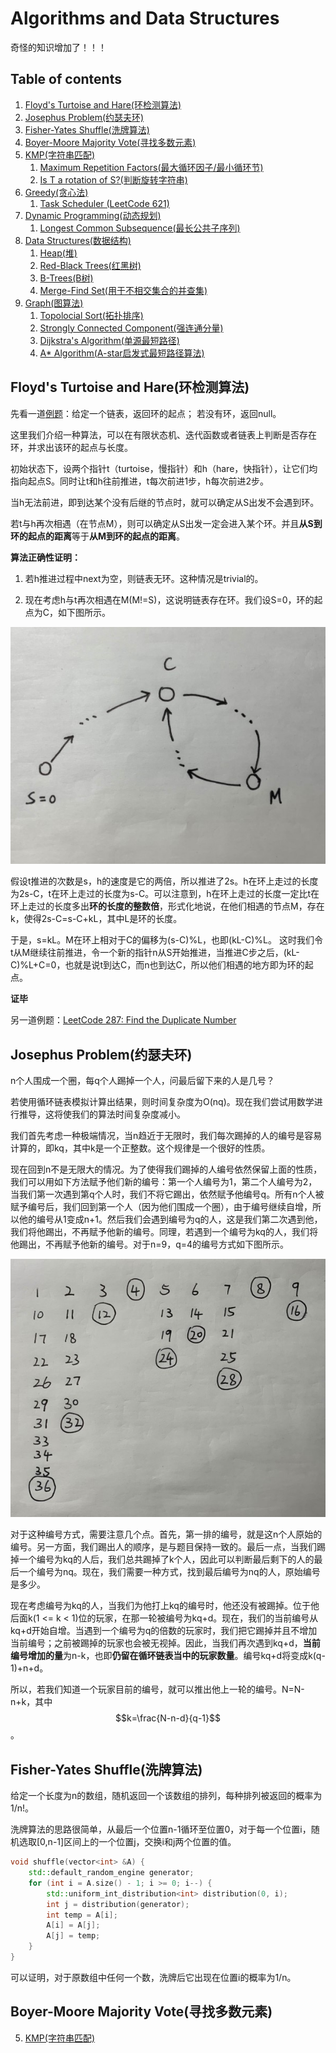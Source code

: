 # Algorithms and Data Structures
奇怪的知识增加了！！！
## Table of contents
1. [Floyd's Turtoise and Hare(环检测算法)](#Chapter1)
2. [Josephus Problem(约瑟夫环)](#Chapter2)
3. [Fisher-Yates Shuffle(洗牌算法)](#Chapter3)
4. [Boyer-Moore Majority Vote(寻找多数元素)](#Chapter4)
5. [KMP(字符串匹配)](#Chapter5)
    1. [Maximum Repetition Factors(最大循环因子/最小循环节)](#Chapter5.1)
    2. [Is T a rotation of S?(判断旋转字符串)](#Chapter5.2)
6. [Greedy(贪心法)](#Chapter6)
    1. [Task Scheduler (LeetCode 621)](#Chapter6.1)
7. [Dynamic Programming(动态规划)](#Chapter7)
    1. [Longest Common Subsequence(最长公共子序列)](#Chapter7.1)
8. [Data Structures(数据结构)](#Chapter8)
    1. [Heap(堆)](#Chapter8.1)
    2. [Red-Black Trees(红黑树)](#Chapter8.2)
    3. [B-Trees(B树)](#Chapter8.3)
    4. [Merge-Find Set(用于不相交集合的并查集)](#Chapter8.4)
9. [Graph(图算法)](#Chapter9)
    1. [Topolocial Sort(拓扑排序)](#Chapter9.1)
    2. [Strongly Connected Component(强连通分量)](#Chapter9.2)
    3. [Dijkstra's Algorithm(单源最短路径)](#Chapter9.3)
    4. [A* Algorithm(A-star启发式最短路径算法)](#Chapter9.4)

<a name="Chapter1"></a>
## Floyd's Turtoise and Hare(环检测算法)
先看一道[例题](https://leetcode.com/problems/linked-list-cycle-ii/ "LeetCode 142: Linked List Cycle II")：给定一个链表，返回环的起点；
若没有环，返回null。

这里我们介绍一种算法，可以在有限状态机、迭代函数或者链表上判断是否存在环，并求出该环的起点与长度。

初始状态下，设两个指针t（turtoise，慢指针）和h（hare，快指针），让它们均指向起点S。同时让t和h往前推进，t每次前进1步，h每次前进2步。

当h无法前进，即到达某个没有后继的节点时，就可以确定从S出发不会遇到环。

若t与h再次相遇（在节点M），则可以确定从S出发一定会进入某个环。并且**从S到环的起点的距离**等于**从M到环的起点的距离**。

**算法正确性证明：**

1. 若h推进过程中next为空，则链表无环。这种情况是trivial的。

2. 现在考虑h与t再次相遇在M(M!=S)，这说明链表存在环。我们设S=0，环的起点为C，如下图所示。

![](./FloydTurtoiseHare.jpg)

假设t推进的次数是s，h的速度是它的两倍，所以推进了2s。h在环上走过的长度为2s-C，t在环上走过的长度为s-C。可以注意到，h在环上走过的长度一定比t在环上走过的长度多出**环的长度的整数倍**，形式化地说，在他们相遇的节点M，存在k，使得2s-C=s-C+kL，其中L是环的长度。

于是，s=kL。M在环上相对于C的偏移为(s-C)%L，也即(kL-C)%L。
这时我们令t从M继续往前推进，令一个新的指针n从S开始推进，当推进C步之后，(kL-C)%L+C=0，也就是说t到达C，而n也到达C，所以他们相遇的地方即为环的起点。

**证毕**

另一道例题：[LeetCode 287: Find the Duplicate Number](https://leetcode.com/problems/find-the-duplicate-number/)

<a name="Chapter2"></a>
## Josephus Problem(约瑟夫环)
n个人围成一个圈，每q个人踢掉一个人，问最后留下来的人是几号？

若使用循环链表模拟计算出结果，则时间复杂度为O(nq)。现在我们尝试用数学进行推导，这将使我们的算法时间复杂度减小。

我们首先考虑一种极端情况，当n趋近于无限时，我们每次踢掉的人的编号是容易计算的，即kq，其中k是一个正整数。这个规律是一个很好的性质。

现在回到n不是无限大的情况。为了使得我们踢掉的人编号依然保留上面的性质，我们可以用如下方法赋予他们新的编号：第一个人编号为1，第二个人编号为2，当我们第一次遇到第q个人时，我们不将它踢出，依然赋予他编号q。所有n个人被赋予编号后，我们回到第一个人（因为他们围成一个圈），由于编号继续自增，所以他的编号从1变成n+1。然后我们会遇到编号为q的人，这是我们第二次遇到他，我们将他踢出，不再赋予他新的编号。同理，若遇到一个编号为kq的人，我们将他踢出，不再赋予他新的编号。对于n=9，q=4的编号方式如下图所示。

![](./Josephus.jpg)

对于这种编号方式，需要注意几个点。首先，第一排的编号，就是这n个人原始的编号。另一方面，我们踢出人的顺序，是与题目保持一致的。最后一点，当我们踢掉一个编号为kq的人后，我们总共踢掉了k个人，因此可以判断最后剩下的人的最后一个编号为nq。现在，我们需要一种方式，找到最后编号为nq的人，原始编号是多少。

现在考虑编号为kq的人，当我们为他打上kq的编号时，他还没有被踢掉。位于他后面k(1 <= k < 1)位的玩家，在那一轮被编号为kq+d。现在，我们的当前编号从kq+d开始自增。当遇到一个编号为q的倍数的玩家时，我们把它踢掉并且不增加当前编号；之前被踢掉的玩家也会被无视掉。因此，当我们再次遇到kq+d，**当前编号增加的量**为n-k，也即**仍留在循环链表当中的玩家数量**。编号kq+d将变成k(q-1)+n+d。

所以，若我们知道一个玩家目前的编号，就可以推出他上一轮的编号。N=N-n+k，其中$$k=\frac{N-n-d}{q-1}$$。

<a name="Chapter3"></a>
## Fisher-Yates Shuffle(洗牌算法)
给定一个长度为n的数组，随机返回一个该数组的排列，每种排列被返回的概率为1/n!。

洗牌算法的思路很简单，从最后一个位置n-1循环至位置0，对于每一个位置i，随机选取\[0,n-1]区间上的一个位置j，交换i和j两个位置的值。

```cpp
void shuffle(vector<int> &A) {
    std::default_random_engine generator;
    for (int i = A.size() - 1; i >= 0; i--) {
        std::uniform_int_distribution<int> distribution(0, i);
        int j = distribution(generator);
        int temp = A[i];
        A[i] = A[j];
        A[j] = temp;
    }
}
```
可以证明，对于原数组中任何一个数，洗牌后它出现在位置i的概率为1/n。

<a name="Chapter4"></a>
## Boyer-Moore Majority Vote(寻找多数元素)

5. [KMP(字符串匹配)](#Chapter5)
